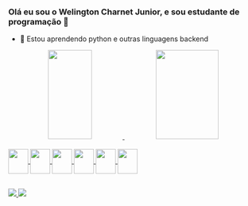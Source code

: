 ### Olá eu sou o Welington Charnet Junior, e sou estudante de programação  👋

- 🌱 Estou aprendendo python e outras linguagens backend

<div align="center">
  <a href="https://github.com/WelCharJR">
  <img height="180em" width="42%" src="https://github-readme-stats.vercel.app/api?username=WelCharJR&show_icons=true&theme=dark&include_all_commits=true&count_private=true"/>
  <img height="180em" width="50%" src="https://github-readme-stats.vercel.app/api/top-langs/?username=WelCharJR&layout=compact&langs_count=7&theme=dark"/>
</div>
<div style="display: inline_block"><br>
   <link rel="stylesheet" href="https://cdn.jsdelivr.net/gh/devicons/devicon@v2.15.1/devicon.min.css">
   <img align = center height="50" width="40" src="https://cdn.jsdelivr.net/gh/devicons/devicon/icons/css3/css3-original-wordmark.svg" />
   <img align = center height="50" width="40" src="https://cdn.jsdelivr.net/gh/devicons/devicon/icons/git/git-original.svg" />
   <img align = center height="50" width="40" src="https://cdn.jsdelivr.net/gh/devicons/devicon/icons/html5/html5-original.svg" />
   <img align = center height="50" width="40" src="https://cdn.jsdelivr.net/gh/devicons/devicon/icons/javascript/javascript-original.svg" />
   <img align = center height="50" width="40" src="https://cdn.jsdelivr.net/gh/devicons/devicon/icons/python/python-original.svg" />
   <img align = center height="50" width="40" src="https://cdn.jsdelivr.net/gh/devicons/devicon/icons/linux/linux-original.svg" />
</div>

##

<div>
<a href = "mailto:welingtoncharnetjr@gmail.com"> <img src="https://img.shields.io/badge/Gmail-D14836?style=for-the-badge&logo=gmail&logoColor=white"> </a>
<a href = "https://www.linkedin.com/in/welington-c-584886228/"> <img src="https://img.shields.io/badge/LinkedIn-0077B5?style=for-the-badge&logo=linkedin&logoColor=white"> </a>
</div>

